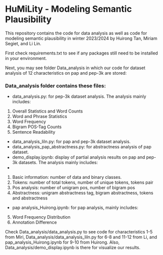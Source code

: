 # HuMiLity - Modeling Semantic Plausibility

This repository contains the code for data analysis as well as code for modeling semantic plausibility in winter 2023/2024 by Huirong Tan, Miriam Segiet, and Li Lin.

First check requirements.txt to see if any packages still need to be installed in your environment.

Next, you may see folder Data_analysis in which our code for dataset analysis of 12 characteristics on pap and pep-3k are stored: 

### Data_analysis folder contains these files:
* data_analysis.py: for pep-3k dataset analysis. The analysis mainly includes:

1. Overall Statistics and Word Counts
2. Word and Phrase Statistics
3. Word Frequency
4. Bigram POS-Tag Counts
5. Sentence Readability

* data_analysis_liln.py: for pap and pep-3k dataset analysis.
* data_analysis_pap_abstractness.py: for abstractness analysis of pap dataset.
* demo_display.ipynb: display of partial analysis results on pap and pep-3k datasets. The analysis mainly includes:
*
1. Basic information: number of data and binary classes.
2. Tokens: number of total tokens, number of unique tokens, tokens pair
3. Pos analysis: number of unigram pos, number of bigram pos
4. Abstractness: unigram abstractness tag, bigram abstractness, tokens and abstractness

* pap analysis_Huirong.ipynb: for pap analysis, mainly includes:
5.  Word Frequency Distribution
6. Annotation Difference

Check Data_analysis/data_analysis.py to see code for characteristics 1-5 from Miri, Data_analysis/data_analysis_liln.py for 6-8 and 11-12 from Li, and pap_analysis_Huirong.ipynb for 9-10 from Huirong. Also, Data_analysis/demo_display.ipynb is there for visualize our results.
